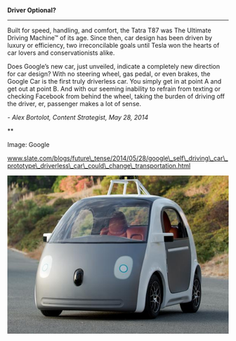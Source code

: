 **Driver Optional?**

****

Built for speed, handling, and comfort, the Tatra T87 was The Ultimate Driving Machine™ of its age. Since then, car design has been driven by luxury or efficiency, two irreconcilable goals until Tesla won the hearts of car lovers and conservationists alike. 

Does Google’s new car, just unveiled, indicate a completely new direction for car design? With no steering wheel, gas pedal, or even brakes, the Google Car is the first truly driverless car. You simply get in at point A and get out at point B. And with our seeming inability to refrain from texting or checking Facebook from behind the wheel, taking the burden of driving off the driver, er, passenger makes a lot of sense.

*- Alex Bortolot, Content Strategist, May 28, 2014*

**

Image: Google 

www.slate.com/blogs/future\_tense/2014/05/28/google\_self\_driving\_car\_prototype\_driverless\_car\_could\_change\_transportation.html



![](../images/14-05-28_2005.138_DriverlessCarEDIT-1.jpeg)
